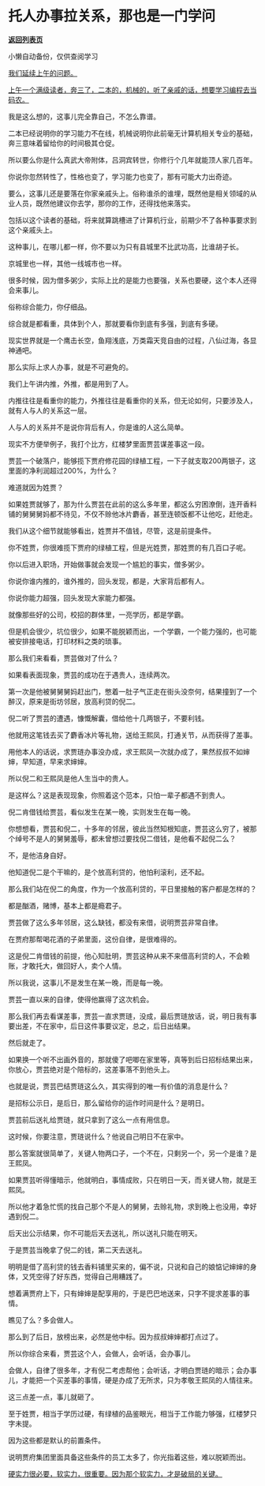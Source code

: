 # 托人办事拉关系，那也是一门学问

[**返回列表页**](/gzh/记忆承载3)

小懒自动备份，仅供查阅学习

[我们延续上午的问题。  
](http://mp.weixin.qq.com/s?__biz=MzU0MjYwNDU2Mw==&mid=2247514327&idx=2&sn=1c5006bcd74678413c44ad85e02b5197&chksm=fb1ad4abcc6d5dbde48eccf486ea1ad08c952c75eefd964155e791c4dae027daebfbf85c665e&scene=21#wechat_redirect)

[上午一个满级读者，奔三了，二本的，机械的，听了亲戚的话，想要学习编程去当码农。](http://mp.weixin.qq.com/s?__biz=MzU0MjYwNDU2Mw==&mid=2247514327&idx=2&sn=1c5006bcd74678413c44ad85e02b5197&chksm=fb1ad4abcc6d5dbde48eccf486ea1ad08c952c75eefd964155e791c4dae027daebfbf85c665e&scene=21#wechat_redirect)  

我是这么想的，这事儿完全靠自己，不怎么靠谱。  

二本已经说明你的学习能力不在线，机械说明你此前毫无计算机相关专业的基础，奔三意味着留给你的时间极其仓促。  

所以要么你是什么真武大帝附体，吕洞宾转世，你修行个几年就能顶人家几百年。  

你说你忽然转性了，性格也变了，学习能力也变了，那有可能大力出奇迹。  

要么，这事儿还是要落在你家亲戚头上。俗称谁杀的谁埋，既然他是相关领域的从业人员，既然他建议你去学，那你的工作，还得找他来落实。

包括以这个读者的基础，将来就算跳槽进了计算机行业，前期少不了各种事要求到这个亲戚头上。  

这种事儿，在哪儿都一样，你不要以为只有县城里不比武功高，比谁胡子长。

京城里也一样，其他一线城市也一样。  

很多时候，因为僧多粥少，实际上比的是能力也要强，关系也要硬，这个本人还得会来事儿。

俗称综合能力，你仔细品。

综合就是都看重，具体到个人，那就要看你到底有多强，到底有多硬。  

现实世界就是一个鹰击长空，鱼翔浅底，万类霜天竞自由的过程，八仙过海，各显神通吧。

那么实际上求人办事，就是不可避免的。  

我们上午讲内推，外推，都是用到了人。

内推往往是看重你的能力，外推往往是看重你的关系，但无论如何，只要涉及人，就有人与人的关系这一层。  

人与人的关系并不是说你背后有人，你是谁的人这么简单。  

现实不方便举例子，我打个比方，红楼梦里面贾芸谋差事这一段。

贾芸一个破落户，能够揽下贾府修花园的绿植工程，一下子就支取200两银子，这里面的净利润超过200%，为什么？

难道就因为姓贾？

如果姓贾就够了，那为什么贾芸在此前的这么多年里，都这么穷困潦倒，连开香料铺的舅舅舅妈都不待见，不仅不赊他冰片麝香，甚至连顿饭都不让他吃，赶他走。  

我们从这个细节就能够看出，姓贾并不值钱，尽管，这是前提条件。  

你不姓贾，你很难揽下贾府的绿植工程，但是光姓贾，那姓贾的有几百口子呢。  

你以后进入职场，开始做事就会发现一个尴尬的事实，僧多粥少。  

你说你谁内推的，谁外推的，回头发现，都是，大家背后都有人。  

你说你能力超强，回头发现大家能力都强。

就像那些好的公司，校招的群体里，一亮学历，都是学霸。  

但是机会很少，坑位很少，如果不能脱颖而出，一个学霸，一个能力强的，也可能被安排接电话，打印材料之类的琐事。  

那么我们来看看，贾芸做对了什么？

如果看表面现象，贾芸的成功在于遇贵人，连续两次。  

第一次是他被舅舅舅妈赶出门，憋着一肚子气正走在街头没奈何，结果撞到了一个醉汉，原来是街坊邻居，放高利贷的倪二。

倪二听了贾芸的遭遇，慷慨解囊，借给他十几两银子，不要利钱。

他就用这笔钱去买了麝香冰片等礼物，送给王熙凤，打通关节，从而获得了差事。  

用他本人的话说，求贾琏办事没办成，求王熙凤一次就办成了，果然叔叔不如婶婶，早知道，早来求婶婶。  

所以倪二和王熙凤是他人生当中的贵人。

是这样么？这是表现现象，你照着这个范本，只怕一辈子都遇不到贵人。  

倪二肯借钱给贾芸，看似发生在某一晚，实则发生在每一晚。

你想想看，贾芸和倪二，十多年的邻居，彼此当然知根知底，贾芸这么穷了，被那个绰号不是人的舅舅羞辱，都未曾想过要找倪二借钱，是他看不起倪二么？  

不，是他洁身自好。

他知道倪二是个干嘛的，是个放高利贷的，他怕利滚利，还不起。

那么我们站在倪二的角度，作为一个放高利贷的，平日里接触的客户都是怎样的？

都是酗酒，赌博，基本上都是瘾君子。

贾芸做了这么多年邻居，这么缺钱，都没有来借，说明贾芸非常自律。

在贾府那帮喝花酒的子弟里面，这份自律，是很难得的。  

这是倪二肯借钱的前提，他心知肚明，贾芸这种从来不来借高利贷的人，不会赖账，才敢托大，做回好人，卖个人情。

所以我说，这事儿不是发生在某一晚，而是每一晚。

贾芸一直以来的自律，使得他赢得了这次机会。  

那么我们再去看谋差事，贾芸一直求贾琏，没成，最后贾琏放话，说，明日我有事要出差，不在家中，后日这件事要议定，总之，后日出结果。

然后就走了。

如果换一个听不出画外音的，那就傻了吧唧在家里等，真等到后日招标结果出来，你放心，贾芸绝对是个陪标的，这差事落不到他头上。

也就是说，贾芸巴结贾琏这么久，其实得到的唯一有价值的消息是什么？

是招标公示日，是后日，那么留给你的运作时间是什么？是明日。

贾芸前后送礼给贾琏，就只拿到了这么一点有用信息。

这时候，你要注意，贾琏说什么？他说自己明日不在家中。  

那么答案就很简单了，关键人物两口子，一个不在，只剩另一个，另一个是谁？是王熙凤。

如果贾芸听得懂暗示，他就明白，事情成败，只在明日一天，而关键人物，就是王熙凤。

所以他才着急忙慌的找自己那个不是人的舅舅，去赊礼物，求到晚上也没用，幸好遇到倪二。

后天出公示结果，你不可能后天去送礼，所以送礼只能在明天。  

于是贾芸当晚拿了倪二的钱，第二天去送礼。

明明是借了高利贷的钱去香料铺里买来的，偏不说，只说和自己的娘惦记婶婶的身体，又凭空得了好东西，觉得自己用糟践了。

想着满贾府上下，只有婶婶是配享用的，于是巴巴地送来，只字不提求差事的事情。

瞧见了么？多会做人。

那么到了后日，放榜出来，必然是他中标。因为叔叔婶婶都打点过了。

所以你综合来看，贾芸这个人，会做人，会听话，会办事儿。

会做人，自律了很多年，才有倪二考虑帮他；会听话，才明白贾琏的暗示；会办事儿，才能把一个买差事的事情，硬是办成了无所求，只为孝敬王熙凤的人情往来。  

这三点差一点，事儿就砸了。  

至于姓贾，相当于学历过硬，有绿植的品鉴眼光，相当于工作能力够强，红楼梦只字未提。  

因为这些都是默认的前置条件。

说明贾府集团里面具备这些条件的员工太多了，你光指着这些，难以脱颖而出。  

[硬实力很必要，软实力，很重要。因为那个软实力，才是破局的关键。](http://mp.weixin.qq.com/s?__biz=MzkwMzQ1MzczOQ==&mid=2247484104&idx=1&sn=7119b60fb353ff40a4b5d351c19328e6&chksm=c0974f8cf7e0c69a2297885733627bde18649a32f70ffb1b6f60b06651182ec1882757883251&scene=21#wechat_redirect)

